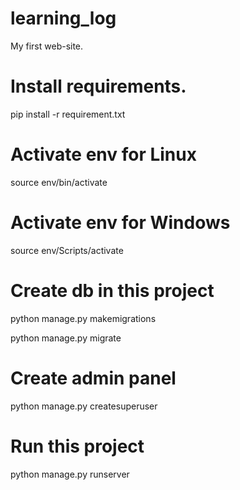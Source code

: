 # learning_log

My first web-site.

# Install requirements. 
pip install -r requirement.txt
# Activate env for Linux
source env/bin/activate
# Activate env for Windows
source env/Scripts/activate

# Create db in this project
python manage.py makemigrations

python manage.py migrate 


# Create admin panel 
python manage.py createsuperuser

# Run this project
python manage.py runserver


